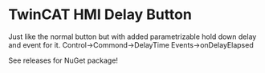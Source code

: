 # TwinCAT HMI Delay Button
Just like the normal button but with added parametrizable hold down delay and event for it.
Control->Commond->DelayTime 
Events->onDelayElapsed

See releases for NuGet package!